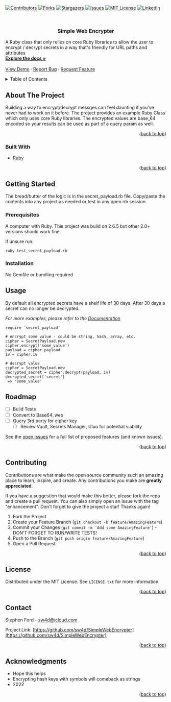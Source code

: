 <div id="top"></div>

<!-- PROJECT SHIELDS -->
<!--
*** I'm using markdown "reference style" links for readability.
*** Reference links are enclosed in brackets [ ] instead of parentheses ( ).
*** See the bottom of this document for the declaration of the reference variables
*** for contributors-url, forks-url, etc. This is an optional, concise syntax you may use.
*** https://www.markdownguide.org/basic-syntax/#reference-style-links
-->
[![Contributors][contributors-shield]][contributors-url]
[![Forks][forks-shield]][forks-url]
[![Stargazers][stars-shield]][stars-url]
[![Issues][issues-shield]][issues-url]
[![MIT License][license-shield]][license-url]
[![LinkedIn][linkedin-shield]][linkedin-url]



<!-- PROJECT LOGO -->
<br />
<!-- <div align="center">
  <a href="https://github.com/sw4d/SimpleWebEncrypter">
    <img src="images/logo.png" alt="Logo" width="80" height="80">
  </a> -->

<h3 align="center">Simple Web Encrypter</h3>

  <p align="left">
    A Ruby class that only relies on core Ruby libraries to allow the user to encrypt / decrypt secrets in a way that's friendly for URL paths and attributes
    <br />
    <a href="https://github.com/sw4d/SimpleWebEncrypter"><strong>Explore the docs »</strong></a>
    <br />
    <br />
    <a href="https://github.com/sw4d/SimpleWebEncrypter">View Demo</a>
    ·
    <a href="https://github.com/sw4d/SimpleWebEncrypter/issues">Report Bug</a>
    ·
    <a href="https://github.com/sw4d/SimpleWebEncrypter/issues">Request Feature</a>
  </p>
</div>



<!-- TABLE OF CONTENTS -->
<details>
  <summary>Table of Contents</summary>
  <ol>
    <li>
      <a href="#about-the-project">About The Project</a>
      <ul>
        <li><a href="#built-with">Built With</a></li>
      </ul>
    </li>
    <li>
      <a href="#getting-started">Getting Started</a>
      <ul>
        <li><a href="#prerequisites">Prerequisites</a></li>
        <li><a href="#installation">Installation</a></li>
      </ul>
    </li>
    <li><a href="#usage">Usage</a></li>
    <li><a href="#roadmap">Roadmap</a></li>
    <li><a href="#contributing">Contributing</a></li>
    <li><a href="#license">License</a></li>
    <li><a href="#contact">Contact</a></li>
    <li><a href="#acknowledgments">Acknowledgments</a></li>
  </ol>
</details>



<!-- ABOUT THE PROJECT -->
## About The Project

Building a way to encrypt/decrypt messges can feel daunting if you've never had to work on it before. The project provides an example Ruby Class which only uses core Ruby libraries. The encrypted values are base_64 encoded so your results can be used as part of a query param as well.

<p align="right">(<a href="#top">back to top</a>)</p>



### Built With

* [Ruby](https://www.ruby-lang.org/en/)

<p align="right">(<a href="#top">back to top</a>)</p>



<!-- GETTING STARTED -->
## Getting Started

The bread/butter of the logic is in the secret_payload.rb file. Copy/paste the contents into any project as needed or test in any open irb session.

### Prerequisites

A computer with Ruby. This project was build on 2.6.5 but other 2.0+ versions should work fine.

If unsure run:
```
ruby test_secret_payload.rb
```

### Installation

No Gemfile or bundling required

<!-- USAGE EXAMPLES -->
## Usage

By default all encrypted secrets have a shelf life of 30 days. After 30 days a secret can no longer be decrypted.

_For more examples, please refer to the [Documentation](https://example.com)_
```
require 'secret_payload'

# encrypt some value - could be string, hash, array, etc.
cipher = SecretPayload.new
cipher.encrypt('some_value')
payload = cipher.payload
iv = cipher.iv

# decrypt value
cipher = SecretPayload.new
decrypted_secret = cipher.decrypt(payload, iv)
decrpyted_secret['secret']
 => 'some_value'
```



<!-- ROADMAP -->
## Roadmap

- [ ] Build Tests
- [ ] Convert to Base64_web
- [ ] Query 3rd party for cipher key
    - [ ] Review Vault, Secrets Manager, Gluu for potential viability

See the [open issues](https://github.com/sw4d/SimpleWebEncrypter/issues) for a full list of proposed features (and known issues).

<p align="right">(<a href="#top">back to top</a>)</p>



<!-- CONTRIBUTING -->
## Contributing

Contributions are what make the open source community such an amazing place to learn, inspire, and create. Any contributions you make are **greatly appreciated**.

If you have a suggestion that would make this better, please fork the repo and create a pull request. You can also simply open an issue with the tag "enhancement".
Don't forget to give the project a star! Thanks again!

1. Fork the Project
2. Create your Feature Branch (`git checkout -b feature/AmazingFeature`)
3. Commit your Changes (`git commit -m 'Add some AmazingFeature'`) - DON'T FORGET TO RUN/WRITE TESTS!
4. Push to the Branch (`git push origin feature/AmazingFeature`)
5. Open a Pull Request

<p align="right">(<a href="#top">back to top</a>)</p>



<!-- LICENSE -->
## License

Distributed under the MIT License. See `LICENSE.txt` for more information.

<p align="right">(<a href="#top">back to top</a>)</p>



<!-- CONTACT -->
## Contact

Stephen Ford - sw4d@icloud.com

Project Link: [https://github.com/sw4d/SimpleWebEncrypter](https://github.com/sw4d/SimpleWebEncrypter)

<p align="right">(<a href="#top">back to top</a>)</p>



<!-- ACKNOWLEDGMENTS -->
## Acknowledgments

* []() Hope this helps
* []() Encrypting hash keys with symbols will comeback as strings
* []() 2022

<p align="right">(<a href="#top">back to top</a>)</p>



<!-- MARKDOWN LINKS & IMAGES -->
<!-- https://www.markdownguide.org/basic-syntax/#reference-style-links -->
[contributors-shield]: https://img.shields.io/github/contributors/sw4d/SimpleWebEncrypter.svg?style=for-the-badge
[contributors-url]: https://github.com/sw4d/SimpleWebEncrypter/graphs/contributors
[forks-shield]: https://img.shields.io/github/forks/sw4d/SimpleWebEncrypter.svg?style=for-the-badge
[forks-url]: https://github.com/sw4d/SimpleWebEncrypter/network/members
[stars-shield]: https://img.shields.io/github/stars/sw4d/SimpleWebEncrypter.svg?style=for-the-badge
[stars-url]: https://github.com/sw4d/SimpleWebEncrypter/stargazers
[issues-shield]: https://img.shields.io/github/issues/sw4d/SimpleWebEncrypter.svg?style=for-the-badge
[issues-url]: https://github.com/sw4d/SimpleWebEncrypter/issues
[license-shield]: https://img.shields.io/github/license/sw4d/SimpleWebEncrypter.svg?style=for-the-badge
[license-url]: https://github.com/sw4d/SimpleWebEncrypter/blob/master/LICENSE.txt
[linkedin-shield]: https://img.shields.io/badge/-LinkedIn-black.svg?style=for-the-badge&logo=linkedin&colorB=555
[linkedin-url]: https://www.linkedin.com/in/stephen-ford-8853b011/
[product-screenshot]: images/screenshot.png
